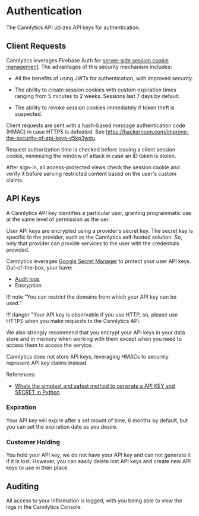 # Authentication

The Cannlytics API utilizes API keys for authentication.

## Client Requests

Cannlytics leverages Firebase Auth for [server-side session cookie management](https://firebase.google.com/docs/auth/admin/manage-cookies). The advantages of this security mechanism includes:

- All the benefits of using JWTs for authentication, with improved security.

- The ability to create session cookies with custom expiration times ranging from 5 minutes to 2 weeks. Sessions last 7 days by default.

- The ability to revoke session cookies immediately if token theft is suspected.

Client requests are sent with a hash-based message authentication code (HMAC) in case HTTPS is defeated. See <https://hackernoon.com/improve-the-security-of-api-keys-v5kp3wdu>.

Request authorization time is checked before issuing a client session cookie, minimizing the window of attack in case an ID token is stolen.

After sign-in, all access-protected views check the session cookie and verify it before serving restricted content based on the user's custom claims.

## API Keys

A Cannlytics API key identifies a particular user, granting programmatic use at the same level of permission as the uer.

User API keys are encrypted using a provider's secret key. The secret key is specific to the provider, such as the Cannlytics self-hosted solution. So, only that provider can provide services to the user with the credentials provided.

Cannlytics leverages [Google Secret Manager](https://cloud.google.com/secret-manager) to protect your user API keys. Out-of-the-box, your have:

- [Audit logs](https://cloud.google.com/logging/docs/audit)
- Encryption

!!! note "You can restrict the domains from which your API key can be used."

!!! danger "Your API key is observable if you use HTTP, so, please use HTTPS when you make requests to the Cannlytics API.

We also strongly recommend that you encrypt your API keys in your data store and in memory when working with them except when you need to access them to access the service.

Cannlytics does not store API keys, leveraging HMACs to securely represent API key claims instead.

References:

- [Whats the simplest and safest method to generate a API KEY and SECRET in Python](https://stackoverflow.com/questions/34897740/whats-the-simplest-and-safest-method-to-generate-a-api-key-and-secret-in-python)

### Expiration

Your API key will expire after a set mount of time, 6 months by default, but you can set the expiration date as you desire.

### Customer Holding

You hold your API key, we do not have your API key and can not generate it if it is lost. However, you can easily delete lost API keys and create new API keys to use in their place.

## Auditing

All access to your information is logged, with you being able to view the logs in the Cannlytics Console.
